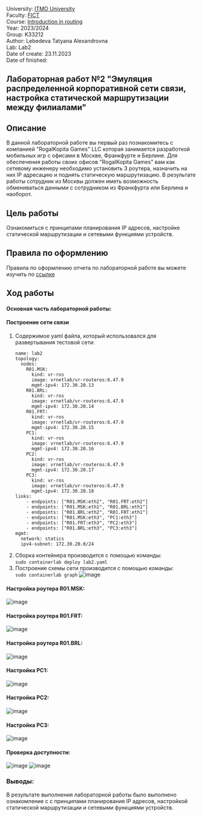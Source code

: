 University: [ITMO University](https://itmo.ru/ru/)  
Faculty: [FICT](https://fict.itmo.ru)     
Course: [Introduction in routing](https://github.com/itmo-ict-faculty/introduction-in-routing)     
Year: 2023/2024     
Group: K33212      
Author: Lebedeva Tatyana Alexandrovna      
Lab: Lab2          
Date of create: 23.11.2023       
Date of finished:        

## Лабораторная работ №2 "Эмуляция распределенной корпоративной сети связи, настройка статической маршрутизации между филиалами"    

## <a>Описание</a>   
В данной лабораторной работе вы первый раз познакомитесь с компанией "RogaIKopita Games" LLC которая занимается разработкой мобильных игр с офисами в Москве, Франкфурте и Берлине. Для обеспечения работы своих офисов "RogaIKopita Games" вам как сетевому инженеру необходимо установить 3 роутера, назначить на них IP адресацию и поднять статическую маршрутизацию. В результате работы сотрудник из Москвы должен иметь возможность обмениваться данными с сотрудником из Франкфурта или Берлина и наоборот.

## <a>Цель работы</a>  
Ознакомиться с принципами планирования IP адресов, настройке статической маршрутизации и сетевыми функциями устройств.

## <a>Правила по оформлению</a>  
Правила по оформлению отчета по лабораторной работе вы можете изучить по <a href="https://itmo-ict-faculty.github.io/introduction-in-routing/education/labs2023_2024/reportdesign/">ссылке</a>

## <a>Ход работы</a>   
#### <a>Основная часть лабораторной работы:</a>  
#### <a>Построение сети связи</a>  
1. Содержимое yaml файла, который использовался для развертывания тестовой сети:
    ```
    name: lab2
    topology:
      nodes:
        R01.MSK:
          kind: vr-ros
          image: vrnetlab/vr-routeros:6.47.9
          mgmt-ipv4: 172.30.20.13
        R01.BRL:
          kind: vr-ros
          image: vrnetlab/vr-routeros:6.47.9
          mgmt-ipv4: 172.30.20.14
        R01.FRT:
          kind: vr-ros
          image: vrnetlab/vr-routeros:6.47.9
          mgmt-ipv4: 172.30.20.15
        PC1:
          kind: vr-ros
          image: vrnetlab/vr-routeros:6.47.9
          mgmt-ipv4: 172.30.20.16
        PC2:
          kind: vr-ros
          image: vrnetlab/vr-routeros:6.47.9
          mgmt-ipv4: 172.30.20.17
        PC3:
          kind: vr-ros
          image: vrnetlab/vr-routeros:6.47.9
          mgmt-ipv4: 172.30.20.18
    links:
        - endpoints: ["R01.MSK:eth2", "R01.FRT:eth2"]
        - endpoints: ["R01.MSK:eth1", "R01.BRL:eth1"]
        - endpoints: ["R01.BRL:eth2", "R01.FRT:eth1"]
        - endpoints: ["R01.MSK:eth3", "PC1:eth3"]
        - endpoints: ["R01.FRT:eth3", "PC2:eth3"]
        - endpoints: ["R01.BRL:eth3", "PC3:eth3"]
    mgmt:
      network: statics
      ipv4-subnet: 172.30.20.0/24

    ```
2. Сборка контейнера производится с помощью команды:    
   ```sudo containerlab deploy lab2.yaml```
3. Построение схемы сети производится с помощью команды:     
   ```sudo containerlab graph```
![image](https://github.com/tanyalebedeva/2023_2024-introduction_in_routing-k33212-lebedeva_t_a/assets/90707032/a09baa95-7a21-4459-9639-1652ea5a3313)

#### <a>Настройка роутера R01.MSK:</a>  
![image](https://github.com/tanyalebedeva/2023_2024-introduction_in_routing-k33212-lebedeva_t_a/assets/90707032/d30eceae-6955-4d01-98a8-9384f7d74a3c)

#### <a>Настройка роутера R01.FRT:</a>  
![image](https://github.com/tanyalebedeva/2023_2024-introduction_in_routing-k33212-lebedeva_t_a/assets/90707032/843cf854-52dd-4a56-8b40-cb45689792c0)

#### <a>Настройка роутера R01.BRL:</a>    
![image](https://github.com/tanyalebedeva/2023_2024-introduction_in_routing-k33212-lebedeva_t_a/assets/90707032/8e72ca0d-e717-41b9-b117-f7a1241a3756)

#### <a>Настройка PC1:</a>  
![image](https://github.com/tanyalebedeva/2023_2024-introduction_in_routing-k33212-lebedeva_t_a/assets/90707032/5519db1a-a818-4191-bf98-b1e304210e84)

#### <a>Настройка PC2:</a>  
![image](https://github.com/tanyalebedeva/2023_2024-introduction_in_routing-k33212-lebedeva_t_a/assets/90707032/4ab3184c-9cfc-4e37-9662-9a232480c595)

#### <a>Настройка PC3:</a>  
![image](https://github.com/tanyalebedeva/2023_2024-introduction_in_routing-k33212-lebedeva_t_a/assets/90707032/9741eae4-54e1-44f5-b9db-1404697430ca)

#### <a>Проверка доступности:</a>  
![image](https://github.com/tanyalebedeva/2023_2024-introduction_in_routing-k33212-lebedeva_t_a/assets/90707032/3de7be3f-cc01-40a9-bd38-95f020d34d25)
![image](https://github.com/tanyalebedeva/2023_2024-introduction_in_routing-k33212-lebedeva_t_a/assets/90707032/55b8f881-4171-4dc9-b6a9-776c51cd62e4)

### <a>Выводы:</a>   
В результате выполнения лабораторной работы было выполнено ознакомление с с принципами планирования IP адресов, настройкой статической маршрутизации и сетевыми функциями устройств.
